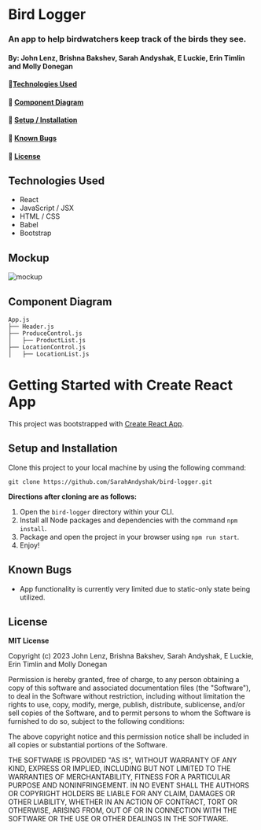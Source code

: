 # Bird Logger

### An app to help birdwatchers keep track of the birds they see.

#### By: John Lenz, Brishna Bakshev, Sarah Andyshak, E Luckie, Erin Timlin and Molly Donegan

#### 🍏[Technologies Used](#technologies-used)
#### 🥕 [Component Diagram](#component-diagram)
#### 🧄 [Setup / Installation](#setup-and-installation)
#### 🍅 [Known Bugs](#known-bugs)
#### 🥒 [License](#license)

## Technologies Used
* React
* JavaScript / JSX
* HTML / CSS
* Babel
* Bootstrap

## Mockup

![mockup]()

## Component Diagram
```
App.js
├── Header.js
├── ProduceControl.js
│   ├── ProductList.js           
├── LocationControl.js
│   ├── LocationList.js       
```

# Getting Started with Create React App

This project was bootstrapped with [Create React App](https://github.com/facebook/create-react-app).

## Setup and Installation

Clone this project to your local machine by using the following command:
```
git clone https://github.com/SarahAndyshak/bird-logger.git
```

**Directions after cloning are as follows:**
1. Open the `bird-logger` directory within your CLI.
2. Install all Node packages and dependencies with the command `npm install`.
3. Package and open the project in your browser using `npm run start`.
4. Enjoy!

## Known Bugs

* App functionality is currently very limited due to static-only state being utilized.

## License

**MIT License**

Copyright (c) 2023 John Lenz, Brishna Bakshev, Sarah Andyshak, E Luckie, Erin Timlin and Molly Donegan

Permission is hereby granted, free of charge, to any person obtaining a copy
of this software and associated documentation files (the "Software"), to deal
in the Software without restriction, including without limitation the rights
to use, copy, modify, merge, publish, distribute, sublicense, and/or sell
copies of the Software, and to permit persons to whom the Software is
furnished to do so, subject to the following conditions:

The above copyright notice and this permission notice shall be included in all
copies or substantial portions of the Software.

THE SOFTWARE IS PROVIDED "AS IS", WITHOUT WARRANTY OF ANY KIND, EXPRESS OR
IMPLIED, INCLUDING BUT NOT LIMITED TO THE WARRANTIES OF MERCHANTABILITY,
FITNESS FOR A PARTICULAR PURPOSE AND NONINFRINGEMENT. IN NO EVENT SHALL THE
AUTHORS OR COPYRIGHT HOLDERS BE LIABLE FOR ANY CLAIM, DAMAGES OR OTHER
LIABILITY, WHETHER IN AN ACTION OF CONTRACT, TORT OR OTHERWISE, ARISING FROM,
OUT OF OR IN CONNECTION WITH THE SOFTWARE OR THE USE OR OTHER DEALINGS IN THE
SOFTWARE.